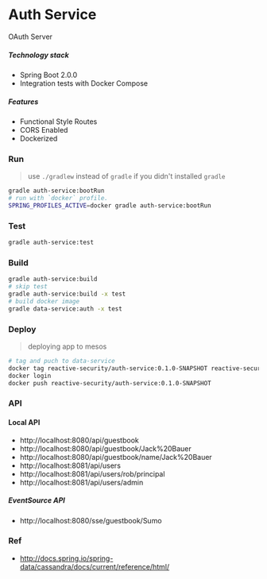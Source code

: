 Auth Service
============
OAuth Server

##### Technology stack
* Spring Boot 2.0.0
* Integration tests with Docker Compose

##### Features
* Functional Style Routes
* CORS Enabled 
* Dockerized 

### Run
> use `./gradlew` instead of `gradle` if you didn't installed `gradle`
```bash
gradle auth-service:bootRun
# run with `docker` profile.
SPRING_PROFILES_ACTIVE=docker gradle auth-service:bootRun
```
### Test
```bash
gradle auth-service:test
```
### Build
```bash
gradle auth-service:build
# skip test
gradle auth-service:build -x test 
# build docker image
gradle data-service:auth -x test 
```

### Deploy
> deploying app to mesos
```bash
# tag and puch to data-service
docker tag reactive-security/auth-service:0.1.0-SNAPSHOT reactive-security/auth-service:latest
docker login 
docker push reactive-security/auth-service:0.1.0-SNAPSHOT
```

### API

#### Local API 
* http://localhost:8080/api/guestbook
* http://localhost:8080/api/guestbook/Jack%20Bauer
* http://localhost:8080/api/guestbook/name/Jack%20Bauer
* http://localhost:8081/api/users
* http://localhost:8081/api/users/rob/principal
* http://localhost:8081/api/users/admin

##### EventSource API
* http://localhost:8080/sse/guestbook/Sumo

### Ref
* http://docs.spring.io/spring-data/cassandra/docs/current/reference/html/

